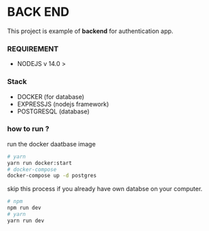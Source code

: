 # BACK END

This project is example of **backend** for authentication app.

### REQUIREMENT

- NODEJS v 14.0 >

### Stack

- DOCKER (for database)
- EXPRESSJS (nodejs framework)
- POSTGRESQL (database)

### how to run ?

run the docker daatbase image

```sh
# yarn
yarn run docker:start
# docker-compose
docker-compose up -d postgres
```

skip this process if you already have own databse on your computer.

```sh
# npm
npm run dev
# yarn
yarn run dev
```
